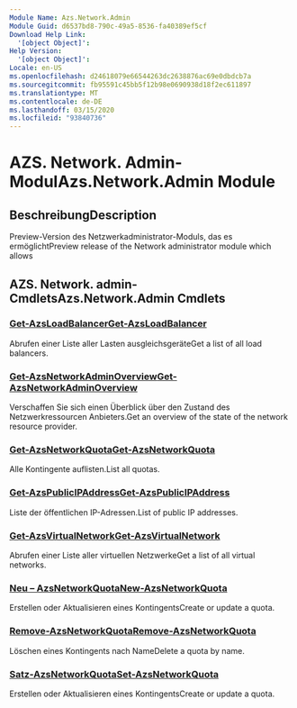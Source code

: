 ```yaml
---
Module Name: Azs.Network.Admin
Module Guid: d6537bd8-790c-49a5-8536-fa40389ef5cf
Download Help Link:
  '[object Object]': 
Help Version:
  '[object Object]': 
Locale: en-US
ms.openlocfilehash: d24618079e66544263dc2638876ac69e0dbdcb7a
ms.sourcegitcommit: fb95591c45bb5f12b98e0690938d18f2ec611897
ms.translationtype: MT
ms.contentlocale: de-DE
ms.lasthandoff: 03/15/2020
ms.locfileid: "93840736"
---
```

# <span data-ttu-id="9772f-101">AZS. Network. Admin-Modul</span><span class="sxs-lookup"><span data-stu-id="9772f-101">Azs.Network.Admin Module</span></span>
## <span data-ttu-id="9772f-102">Beschreibung</span><span class="sxs-lookup"><span data-stu-id="9772f-102">Description</span></span>
<span data-ttu-id="9772f-103">Preview-Version des Netzwerkadministrator-Moduls, das es ermöglicht</span><span class="sxs-lookup"><span data-stu-id="9772f-103">Preview release of the Network administrator module which allows</span></span>  

## <span data-ttu-id="9772f-104">AZS. Network. admin-Cmdlets</span><span class="sxs-lookup"><span data-stu-id="9772f-104">Azs.Network.Admin Cmdlets</span></span>
### [<span data-ttu-id="9772f-105">Get-AzsLoadBalancer</span><span class="sxs-lookup"><span data-stu-id="9772f-105">Get-AzsLoadBalancer</span></span>](Get-AzsLoadBalancer.md)
<span data-ttu-id="9772f-106">Abrufen einer Liste aller Lasten ausgleichsgeräte</span><span class="sxs-lookup"><span data-stu-id="9772f-106">Get a list of all load balancers.</span></span>

### [<span data-ttu-id="9772f-107">Get-AzsNetworkAdminOverview</span><span class="sxs-lookup"><span data-stu-id="9772f-107">Get-AzsNetworkAdminOverview</span></span>](Get-AzsNetworkAdminOverview.md)
<span data-ttu-id="9772f-108">Verschaffen Sie sich einen Überblick über den Zustand des Netzwerkressourcen Anbieters.</span><span class="sxs-lookup"><span data-stu-id="9772f-108">Get an overview of the state of the network resource provider.</span></span>

### [<span data-ttu-id="9772f-109">Get-AzsNetworkQuota</span><span class="sxs-lookup"><span data-stu-id="9772f-109">Get-AzsNetworkQuota</span></span>](Get-AzsNetworkQuota.md)
<span data-ttu-id="9772f-110">Alle Kontingente auflisten.</span><span class="sxs-lookup"><span data-stu-id="9772f-110">List all quotas.</span></span>

### [<span data-ttu-id="9772f-111">Get-AzsPublicIPAddress</span><span class="sxs-lookup"><span data-stu-id="9772f-111">Get-AzsPublicIPAddress</span></span>](Get-AzsPublicIPAddress.md)
<span data-ttu-id="9772f-112">Liste der öffentlichen IP-Adressen.</span><span class="sxs-lookup"><span data-stu-id="9772f-112">List of public IP addresses.</span></span>

### [<span data-ttu-id="9772f-113">Get-AzsVirtualNetwork</span><span class="sxs-lookup"><span data-stu-id="9772f-113">Get-AzsVirtualNetwork</span></span>](Get-AzsVirtualNetwork.md)
<span data-ttu-id="9772f-114">Abrufen einer Liste aller virtuellen Netzwerke</span><span class="sxs-lookup"><span data-stu-id="9772f-114">Get a list of all virtual networks.</span></span>

### [<span data-ttu-id="9772f-115">Neu – AzsNetworkQuota</span><span class="sxs-lookup"><span data-stu-id="9772f-115">New-AzsNetworkQuota</span></span>](New-AzsNetworkQuota.md)
<span data-ttu-id="9772f-116">Erstellen oder Aktualisieren eines Kontingents</span><span class="sxs-lookup"><span data-stu-id="9772f-116">Create or update a quota.</span></span>

### [<span data-ttu-id="9772f-117">Remove-AzsNetworkQuota</span><span class="sxs-lookup"><span data-stu-id="9772f-117">Remove-AzsNetworkQuota</span></span>](Remove-AzsNetworkQuota.md)
<span data-ttu-id="9772f-118">Löschen eines Kontingents nach Name</span><span class="sxs-lookup"><span data-stu-id="9772f-118">Delete a quota by name.</span></span>

### [<span data-ttu-id="9772f-119">Satz-AzsNetworkQuota</span><span class="sxs-lookup"><span data-stu-id="9772f-119">Set-AzsNetworkQuota</span></span>](Set-AzsNetworkQuota.md)
<span data-ttu-id="9772f-120">Erstellen oder Aktualisieren eines Kontingents</span><span class="sxs-lookup"><span data-stu-id="9772f-120">Create or update a quota.</span></span>

